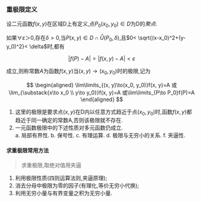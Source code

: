 ### 重极限定义

设二元函数$f(x,y)$在区域D上有定义,点$P_0(x_0,y_0)\in D$为D的*聚点*.

如果$\forall \varepsilon＞0$,存在$\delta> 0$,当$P(x,y)\in D \cap \mathring{U} (P_0, \delta)$,且$0< \sqrt{(x-x_0)^2+(y-y_0)^2}< \delta$时,都有

$$|f(P)-A|= |f(x,y)-A|< \varepsilon$$

成立,则称常数$A$为函数$f(x,y)$当$(x,y)\to (x_0, y_0)$时的极限,记为

$$
\begin{aligned}
	\lim\limits_{(x, y)\to(x_0, y_0)}f(x, y)=A
	或\lim_{\substack{x\to x_0 \\ y\to y_0}}f(x, y)=A
	或\lim\limits_{P\to P_0}f(P)=A
\end{aligned}
$$

1. 这里的极限是要求点$(x, y)$在D内以任意方式趋近于点$(x_0, y_0)$时,函数$f(x,y)$都趋近于同一确定的常数A,否则该极限就不存在.
2. 一元函数极限中的下述性质对多元函数仍成立. <br>
a. 局部有界性.
b. 保号性.
c. 有理运算.
d. 极限与无穷小的关系.
f. 夹逼性.

#### 求重极限常用方法

> 求重极限,取绝对值用夹逼

1. 利用极限性质(四则运算法则,夹逼原理);
2. 消去分母中极限为零的因子(有理化,等价无穷小代换);
3. 利用无穷小量与有界变量之积为无穷小量.
